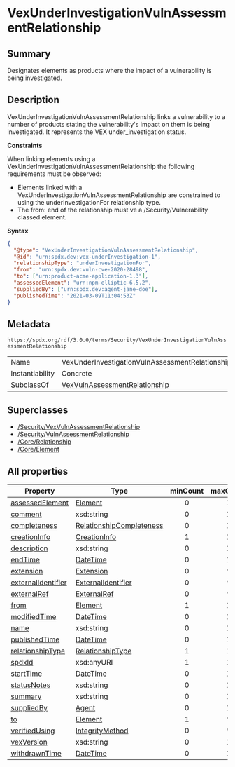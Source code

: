 <!-- Automatically generated by spec-parser v2.3.0 on 2024-07-16T15:00:52.540788+00:00 -->
<!-- SPDX-License-Identifier: Community-Spec-1.0 -->

# VexUnderInvestigationVulnAssessmentRelationship

## Summary

Designates elements as products where the impact of a vulnerability is being
investigated.


## Description

VexUnderInvestigationVulnAssessmentRelationship links a vulnerability to a
number of products stating the vulnerability's impact on them is being
investigated. It represents the VEX under_investigation status.

**Constraints**

When linking elements using a VexUnderInvestigationVulnAssessmentRelationship
the following requirements must be observed:

- Elements linked with a VexUnderInvestigationVulnAssessmentRelationship are
  constrained to using the underInvestigationFor relationship type.
- The from: end of the relationship must ve a /Security/Vulnerability classed
  element.

**Syntax**

```json
{
  "@type": "VexUnderInvestigationVulnAssessmentRelationship",
  "@id": "urn:spdx.dev:vex-underInvestigation-1",
  "relationshipType": "underInvestigationFor",
  "from": "urn:spdx.dev:vuln-cve-2020-28498",
  "to": ["urn:product-acme-application-1.3"],
  "assessedElement": "urn:npm-elliptic-6.5.2",
  "suppliedBy": ["urn:spdx.dev:agent-jane-doe"],
  "publishedTime": "2021-03-09T11:04:53Z"
}
```


## Metadata

`https://spdx.org/rdf/3.0.0/terms/Security/VexUnderInvestigationVulnAssessmentRelationship`


| | |
|---|---|
| Name | VexUnderInvestigationVulnAssessmentRelationship |
| Instantiability | Concrete |
| SubclassOf | [VexVulnAssessmentRelationship](../Classes/VexVulnAssessmentRelationship.md) |


## Superclasses

* [/Security/VexVulnAssessmentRelationship](../../Security/Classes/VexVulnAssessmentRelationship.md)
* [/Security/VulnAssessmentRelationship](../../Security/Classes/VulnAssessmentRelationship.md)
* [/Core/Relationship](../../Core/Classes/Relationship.md)
* [/Core/Element](../../Core/Classes/Element.md)






## All properties

| Property | Type | minCount | maxCount |
|---|---|:---:|:---:|
| [assessedElement](../../Security/Properties/assessedElement.md) | [Element](../../Core/Classes/Element.md) | 0 | 1 |
| [comment](../../Core/Properties/comment.md) | xsd:string | 0 | 1 |
| [completeness](../../Core/Properties/completeness.md) | [RelationshipCompleteness](../../Core/Vocabularies/RelationshipCompleteness.md) | 0 | 1 |
| [creationInfo](../../Core/Properties/creationInfo.md) | [CreationInfo](../../Core/Classes/CreationInfo.md) | 1 | 1 |
| [description](../../Core/Properties/description.md) | xsd:string | 0 | 1 |
| [endTime](../../Core/Properties/endTime.md) | [DateTime](../../Core/Datatypes/DateTime.md) | 0 | 1 |
| [extension](../../Core/Properties/extension.md) | [Extension](../../Extension/Classes/Extension.md) | 0 | * |
| [externalIdentifier](../../Core/Properties/externalIdentifier.md) | [ExternalIdentifier](../../Core/Classes/ExternalIdentifier.md) | 0 | * |
| [externalRef](../../Core/Properties/externalRef.md) | [ExternalRef](../../Core/Classes/ExternalRef.md) | 0 | * |
| [from](../../Core/Properties/from.md) | [Element](../../Core/Classes/Element.md) | 1 | 1 |
| [modifiedTime](../../Security/Properties/modifiedTime.md) | [DateTime](../../Core/Datatypes/DateTime.md) | 0 | 1 |
| [name](../../Core/Properties/name.md) | xsd:string | 0 | 1 |
| [publishedTime](../../Security/Properties/publishedTime.md) | [DateTime](../../Core/Datatypes/DateTime.md) | 0 | 1 |
| [relationshipType](../../Core/Properties/relationshipType.md) | [RelationshipType](../../Core/Vocabularies/RelationshipType.md) | 1 | 1 |
| [spdxId](../../Core/Properties/spdxId.md) | xsd:anyURI | 1 | 1 |
| [startTime](../../Core/Properties/startTime.md) | [DateTime](../../Core/Datatypes/DateTime.md) | 0 | 1 |
| [statusNotes](../../Security/Properties/statusNotes.md) | xsd:string | 0 | 1 |
| [summary](../../Core/Properties/summary.md) | xsd:string | 0 | 1 |
| [suppliedBy](../../Core/Properties/suppliedBy.md) | [Agent](../../Core/Classes/Agent.md) | 0 | 1 |
| [to](../../Core/Properties/to.md) | [Element](../../Core/Classes/Element.md) | 1 | * |
| [verifiedUsing](../../Core/Properties/verifiedUsing.md) | [IntegrityMethod](../../Core/Classes/IntegrityMethod.md) | 0 | * |
| [vexVersion](../../Security/Properties/vexVersion.md) | xsd:string | 0 | 1 |
| [withdrawnTime](../../Security/Properties/withdrawnTime.md) | [DateTime](../../Core/Datatypes/DateTime.md) | 0 | 1 |



